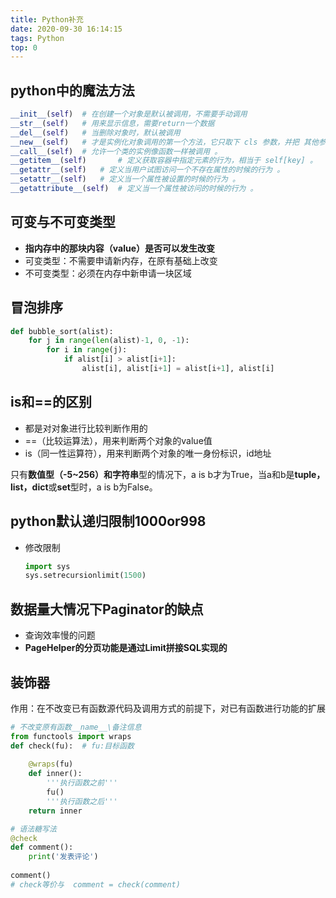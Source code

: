 ```yaml
---
title: Python补充
date: 2020-09-30 16:14:15
tags: Python
top: 0
---
```


## python中的魔法方法

```python
__init__(self)	# 在创建一个对象是默认被调用，不需要手动调用
__str__(self)	# 用来显示信息，需要return一个数据
__del__(self)	# 当删除对象时，默认被调用
__new__(self)	# 才是实例化对象调用的第一个方法，它只取下 cls 参数，并把 其他参数传给 __init__
__call__(self)	# 允许一个类的实例像函数一样被调用 。
__getitem__(self)		# 定义获取容器中指定元素的行为，相当于 self[key] 。
__getattr__(self) 	# 定义当用户试图访问一个不存在属性的时候的行为 。
__setattr__(self) 	# 定义当一个属性被设置的时候的行为 。
__getattribute__(self) 	# 定义当一个属性被访问的时候的行为 。
```

<!--more-->

## 可变与不可变类型

- **指内存中的那块内容（value）是否可以发生改变**
- 可变类型：不需要申请新内存，在原有基础上改变
- 不可变类型：必须在内存中新申请一块区域

## 冒泡排序

```python
def bubble_sort(alist):
    for j in range(len(alist)-1, 0, -1):
        for i in range(j):
            if alist[i] > alist[i+1]:
                alist[i], alist[i+1] = alist[i+1], alist[i]
```

## is和==的区别

-  都是对对象进行比较判断作用的
-  ==（比较运算法），用来判断两个对象的value值
-  is（同一性运算符），用来判断两个对象的唯一身份标识，id地址

只有**数值型（-5~256）和字符串**型的情况下，a is b才为True，当a和b是**tuple，list，dict**或**set**型时，a is b为False。 

## python默认递归限制1000or998

- 修改限制

  ```python
  import sys
  sys.setrecursionlimit(1500)
  ```

## 数据量大情况下Paginator的缺点

- 查询效率慢的问题
- **PageHelper的分页功能是通过Limit拼接SQL实现的** 

## 装饰器

作用：在不改变已有函数源代码及调用方式的前提下，对已有函数进行功能的扩展

```python
# 不改变原有函数__name__\备注信息
from functools import wraps
def check(fu):  # fu:目标函数
    
    @wraps(fu)
    def inner():
        '''执行函数之前'''
        fu()
        '''执行函数之后'''
    return inner

# 语法糖写法
@check
def comment():
    print('发表评论')
    
comment()
# check等价与  comment = check(comment)
```
